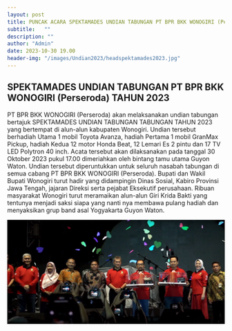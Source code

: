 ```yaml
---
layout: post
title: PUNCAK ACARA SPEKTAMADES UNDIAN TABUNGAN PT BPR BKK WONOGIRI (Perseroda) TAHUN 2023
subtitle:   ""
description: ""
author: "Admin"
date: 2023-10-30 19.00
header-img: "/images/Undian2023/headspektamades2023.jpg"
---
```


## SPEKTAMADES UNDIAN TABUNGAN PT BPR BKK WONOGIRI (Perseroda) TAHUN 2023

PT BPR BKK WONOGIRI (Perseroda) akan melaksanakan undian tabungan bertajuk SPEKTAMADES UNDIAN TABUNGAN TABUNGAN TAHUN 2023 yang bertempat di alun-alun kabupaten Wonogiri. Undian tersebut berhadiah Utama 1 mobil Toyota Avanza, hadiah Pertama 1 mobil GranMax Pickup, hadiah Kedua 12 motor Honda Beat, 12 Lemari Es 2 pintu dan 17 TV LED Polytron 40 inch. Acata tersebut akan dilaksanakan pada tanggal 30 Oktober 2023 pukul 17.00 dimeriahkan oleh bintang tamu utama Guyon Waton. Undian tersebut diperuntukkan untuk seluruh nasabah tabungan di semua cabang PT BPR BKK WONOGIRI (Perseroda). Bupati dan Wakil Bupati Wonogiri turut hadir yang didampingin Dinas Sosial, Kabiro Provinsi Jawa Tengah, jajaran Direksi serta pejabat Eksekutif perusahaan. Ribuan masyarakat Wonogiri turut meramaikan alun-alun Giri Krida Bakti yang tentunya menjadi saksi siapa yang nanti nya membawa pulang hadiah dan menyaksikan grup band asal Yogyakarta Guyon Waton. 

<img src="/images/Undian2023/spektamadesundian2023.png" class="img-responsive img-centered" alt="">

